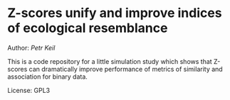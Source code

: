 # Z-scores unify and improve indices of ecological resemblance

Author: *Petr Keil*

This is a code repository for a little simulation study which shows that 
Z-scores can dramatically improve performance of metrics of similarity and
association for binary data.

License: GPL3



